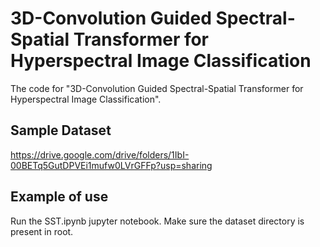 # 3D-Convolution Guided Spectral-Spatial Transformer for Hyperspectral Image Classification

The code for "3D-Convolution Guided Spectral-Spatial Transformer for Hyperspectral Image Classification".

## Sample Dataset
https://drive.google.com/drive/folders/1IbI-00BETq5GutDPVEi1mufw0LVrGFFp?usp=sharing

## Example of use
Run the SST.ipynb jupyter notebook. Make sure the dataset directory is present in root.
